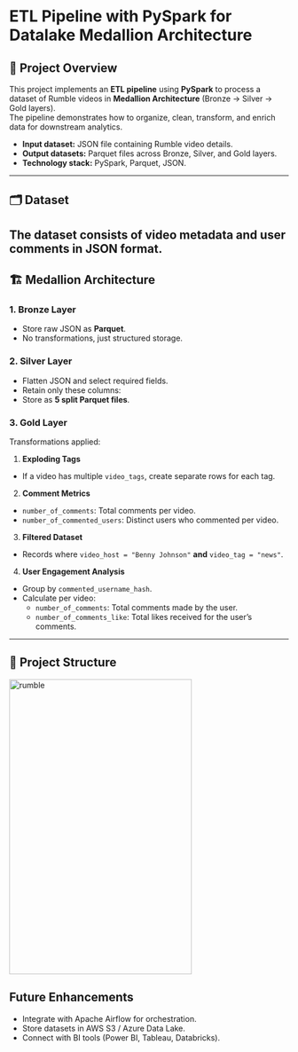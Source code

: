 # ETL Pipeline with PySpark for Datalake Medallion Architecture  

## 📌 Project Overview  
This project implements an **ETL pipeline** using **PySpark** to process a dataset of Rumble videos in **Medallion Architecture** (Bronze → Silver → Gold layers).  
The pipeline demonstrates how to organize, clean, transform, and enrich data for downstream analytics.  

- **Input dataset:** JSON file containing Rumble video details.  
- **Output datasets:** Parquet files across Bronze, Silver, and Gold layers.  
- **Technology stack:** PySpark, Parquet, JSON.  

---

## 🗂 Dataset  
The dataset consists of video metadata and user comments in JSON format.  
---

## 🏗 Medallion Architecture  

### 1. **Bronze Layer**  
- Store raw JSON as **Parquet**.  
- No transformations, just structured storage.  

### 2. **Silver Layer**  
- Flatten JSON and select required fields.  
- Retain only these columns:  
- Store as **5 split Parquet files**.  

### 3. **Gold Layer**  
Transformations applied:  

1. **Exploding Tags**  
 - If a video has multiple `video_tags`, create separate rows for each tag.  

2. **Comment Metrics**  
 - `number_of_comments`: Total comments per video.  
 - `number_of_commented_users`: Distinct users who commented per video.  

3. **Filtered Dataset**  
 - Records where `video_host = "Benny Johnson"` **and** `video_tag = "news"`.  

4. **User Engagement Analysis**  
 - Group by `commented_username_hash`.  
 - Calculate per video:  
   - `number_of_comments`: Total comments made by the user.  
   - `number_of_comments_like`: Total likes received for the user’s comments.  

---

## 📂 Project Structure  
<img width="329" height="532" alt="rumble" src="https://github.com/user-attachments/assets/fd2b656e-9870-4023-be1a-fa50d8a8cc2a" />


## Future Enhancements

  - Integrate with Apache Airflow for orchestration.
  - Store datasets in AWS S3 / Azure Data Lake.
  - Connect with BI tools (Power BI, Tableau, Databricks).
